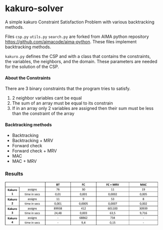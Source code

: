 # kakuro-solver

A simple kakuro Constraint Satisfaction Problem with various backtracking methods.

Files `csp.py` `utils.py` `search.py` are forked from AIMA python repository https://github.com/aimacode/aima-python.
These files implement backtracking methods.

`kakuro.py` defines the CSP and with a class that contains the constraints, the variables, the neighbors, and the domain. 
These parameters are needed for the solution of the CSP.


#### About the Constraints
There are 3 binary constraints that the program tries to satisfy.

1. 2 neighbor variables cant be equal
2. The sum of an array must be equal to its constrain
3. If in an array only 2 variables are assigned then their sum must be less than the constraint of the array


#### Backtracking methods
- Backtracking
- Backtracking + MRV
- Forward check
- Forward check + MRV
- MAC
- MAC + MRV


### Results

![](results.jpg)
